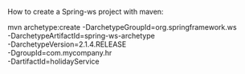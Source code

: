 How to create a Spring-ws project with maven:

mvn archetype:create -DarchetypeGroupId=org.springframework.ws \
  -DarchetypeArtifactId=spring-ws-archetype \
  -DarchetypeVersion=2.1.4.RELEASE \
  -DgroupId=com.mycompany.hr \
  -DartifactId=holidayService
